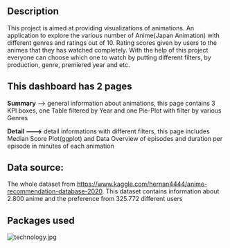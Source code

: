 ## Description

This project is aimed at providing visualizations of animations. An application to explore the various number of Anime(Japan Animation) with different genres and ratings out of 10. Rating scores given by users to the animes that they has watched completely. With the help of this project everyone can choose which one to watch by putting different filters, by production, genre, premiered year and etc. 

## This dashboard has 2 pages

****Summary**** --> general information about animations, this page contains 3 KPI boxes, one Table filtered by Year and one Pie-Plot with filter by various Genres

**Detail --->** detail informations with different filters, this page includes Median Score Plot(ggplot) and Data Overview of episodes and duration per episode in minutes of each animation

## Data source: 
The whole dataset from https://www.kaggle.com/hernan4444/anime-recommendation-database-2020. This dataset contains information about 2.800 anime and the preference from 325.772 different users

## Packages used
 
![technology.jpg](www/technology.jpg)
